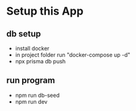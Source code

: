 # Setup this App


## db setup

- install docker
- in project folder run "docker-compose up -d"
- npx prisma db push

## run program

- npm run db-seed
- npm run dev